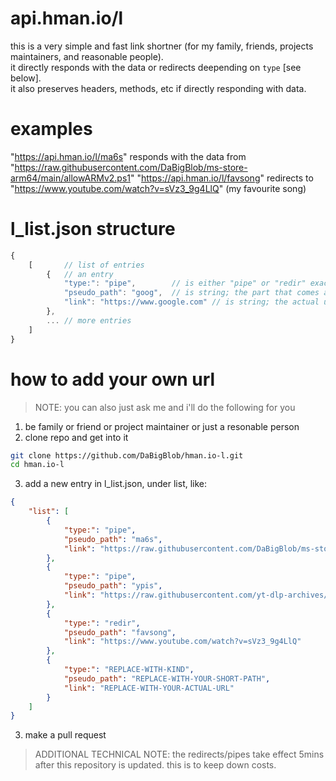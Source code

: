 # api.hman.io/l
this is a very simple and fast link shortner (for my family, friends, projects maintainers, and reasonable people).   
it directly responds with the data or redirects deepending on `type` [see below].      
it also preserves headers, methods, etc if directly responding with data.   

# examples
"https://api.hman.io/l/ma6s" responds with the data from "https://raw.githubusercontent.com/DaBigBlob/ms-store-arm64/main/allowARMv2.ps1"
"https://api.hman.io/l/favsong" redirects to "https://www.youtube.com/watch?v=sVz3_9g4LlQ" (my favourite song)

# l_list.json structure
```ts
{
    [       // list of entries
        {   // an entry
            "type:": "pipe",        // is either "pipe" or "redir" exactly; is string obviously
            "pseudo_path": "goog",  // is string; the part that comes after /l/ in https://api.hman.io/l/
            "link": "https://www.google.com" // is string; the actual url to redirect to
        },
        ... // more entries
    ]
}
```

# how to add your own url
> NOTE: you can also just ask me and i'll do the following for you

1. be family or friend or project maintainer or just a resonable person
2. clone repo and get into it
```bash
git clone https://github.com/DaBigBlob/hman.io-l.git
cd hman.io-l
```
3. add a new entry in l_list.json, under list, like:
```json
{
    "list": [
        {
            "type:": "pipe",
            "pseudo_path": "ma6s",
            "link": "https://raw.githubusercontent.com/DaBigBlob/ms-store-arm64/main/allowARMv2.ps1"
        },
        {
            "type:": "pipe",
            "pseudo_path": "ypis",
            "link": "https://raw.githubusercontent.com/yt-dlp-archives/plugins/main/install_plugin"
        },
        {
            "type:": "redir",
            "pseudo_path": "favsong",
            "link": "https://www.youtube.com/watch?v=sVz3_9g4LlQ"
        },
        {
            "type:": "REPLACE-WITH-KIND",
            "pseudo_path": "REPLACE-WITH-YOUR-SHORT-PATH",
            "link": "REPLACE-WITH-YOUR-ACTUAL-URL"
        }
    ]
}
```
3. make a pull request

> ADDITIONAL TECHNICAL NOTE: the redirects/pipes take effect 5mins after this repository is updated. this is to keep down costs.